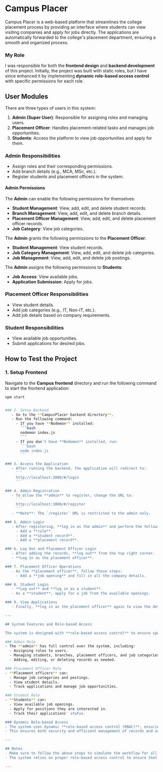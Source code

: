 # Campus Placer

Campus Placer is a web-based platform that streamlines the college placement process by providing an interface where students can view visiting companies and apply for jobs directly. The applications are automatically forwarded to the college's placement department, ensuring a smooth and organized process.

### My Role
I was responsible for both the **frontend design** and **backend development** of this project. Initially, the project was built with static roles, but I have since enhanced it by implementing **dynamic role-based access control** with specific permissions for each role.

## User Modules

There are three types of users in this system:

1. **Admin (Super User)**: Responsible for assigning roles and managing users.
2. **Placement Officer**: Handles placement-related tasks and manages job opportunities.
3. **Students**: Access the platform to view job opportunities and apply for them.

### Admin Responsibilities
- Assign roles and their corresponding permissions.
- Add branch details (e.g., MCA, MSc, etc.).
- Register students and placement officers in the system.

#### Admin Permissions
The **Admin** can enable the following permissions for themselves:
- **Student Management**: View, add, edit, and delete student records.
- **Branch Management**: View, add, edit, and delete branch details.
- **Placement Officer Management**: View, add, edit, and delete placement officer records.
- **Job Category**: View job categories.

The **Admin** grants the following permissions to the **Placement Officer**:
- **Student Management**: View student records.
- **Job Category Management**: View, add, edit, and delete job categories.
- **Job Management**: View, add, edit, and delete job postings.

The **Admin** assigns the following permissions to **Students**:
- **Job Access**: View available jobs.
- **Application Submission**: Apply for jobs.

### Placement Officer Responsibilities
- View student details.
- Add job categories (e.g., IT, Non-IT, etc.).
- Add job details based on company requirements.

### Student Responsibilities
- View available job opportunities.
- Submit applications for desired jobs.
  

## How to Test the Project

### 1. Setup Frontend
Navigate to the **Campus frontend** directory and run the following command to start the frontend application:
```bash
npm start


### 2. Setup Backend
   - Go to the **CampusPlacer backend directory**.
   - Run the following command:
     - If you have **Nodemon** installed:
       ```bash
       nodemon index.js
       ```
     - If you don't have **Nodemon** installed, run:
       ```bash
       node index.js
       ```

### 3. Access the Application
   - After running the backend, the application will redirect to:
     ```
     http://localhost:3000/#/login
     ```

### 4. Admin Registration
   - To allow the **admin** to register, change the URL to:
     ```
     http://localhost:3000/#/register
     ```
   - **Note**: The `/register` URL is restricted to the admin only.

### 5. Admin Login
   - After registering, **log in as the admin** and perform the following:
     - Add a **role**.
     - Add a **student record**.
     - Add a **placement record**.

### 6. Log Out and Placement Officer Login
   - After adding the records, **log out** from the top right corner.
   - **Log in as the placement officer**.

### 7. Placement Officer Operations
   - As the **placement officer**, follow these steps:
     - Add a **job opening** and fill in all the company details.

### 8. Student Login
   - **Log out** and **log in as a student**.
   - As a **student**, apply for a job from the available openings.

### 9. View Applications
   - Finally, **log in as the placement officer** again to view the details of students who have applied for the listed jobs.

---

## System Features and Role-based Access

The system is designed with **role-based access control** to ensure specific permissions for each user type. Here's an overview:

### Admin Role
- The **admin** has full control over the system, including:
  - Assigning roles to users.
  - Managing students, branches, placement officers, and job categories.
  - Adding, editing, or deleting records as needed.

### Placement Officer Role
- **Placement officers** can:
  - Manage job categories and postings.
  - View student details.
  - Track applications and manage job opportunities.

### Student Role
- **Students** can:
  - View available job openings.
  - Apply for positions they are interested in.
  - Track their applications' status.

### Dynamic Role-based Access
- The system uses dynamic **role-based access control (RBAC)**, ensuring that each user type has specific permissions based on their role.
- This ensures both security and efficient management of records and actions within the system.

---

## Notes
- Make sure to follow the above steps to simulate the workflow for all user types: admin, placement officer, and student.
- The system relies on proper role-based access control to ensure that users can only perform actions allowed by their respective roles.

---



   
